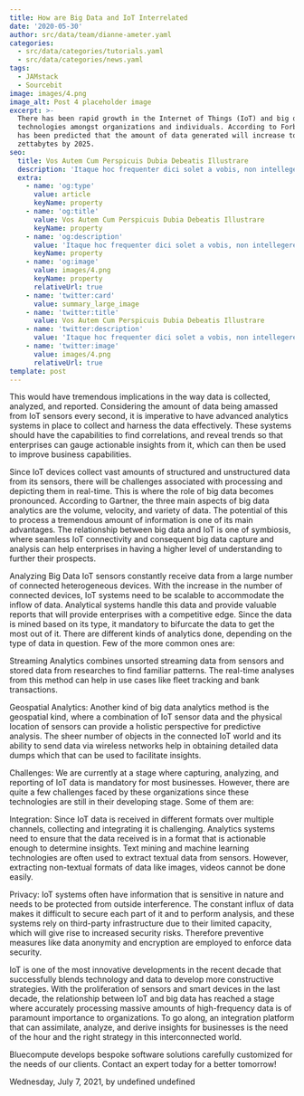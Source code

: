 ```yaml
---
title: How are Big Data and IoT Interrelated
date: '2020-05-30'
author: src/data/team/dianne-ameter.yaml
categories:
  - src/data/categories/tutorials.yaml
  - src/data/categories/news.yaml
tags:
  - JAMstack
  - Sourcebit
image: images/4.png
image_alt: Post 4 placeholder image
excerpt: >-
  There has been rapid growth in the Internet of Things (IoT) and big data
  technologies amongst organizations and individuals. According to Forbes, it
  has been predicted that the amount of data generated will increase to 175
  zettabytes by 2025.
seo:
  title: Vos Autem Cum Perspicuis Dubia Debeatis Illustrare
  description: 'Itaque hoc frequenter dici solet a vobis, non intellegere nos'
  extra:
    - name: 'og:type'
      value: article
      keyName: property
    - name: 'og:title'
      value: Vos Autem Cum Perspicuis Dubia Debeatis Illustrare
      keyName: property
    - name: 'og:description'
      value: 'Itaque hoc frequenter dici solet a vobis, non intellegere nos'
      keyName: property
    - name: 'og:image'
      value: images/4.png
      keyName: property
      relativeUrl: true
    - name: 'twitter:card'
      value: summary_large_image
    - name: 'twitter:title'
      value: Vos Autem Cum Perspicuis Dubia Debeatis Illustrare
    - name: 'twitter:description'
      value: 'Itaque hoc frequenter dici solet a vobis, non intellegere nos'
    - name: 'twitter:image'
      value: images/4.png
      relativeUrl: true
template: post
---
```

This would have tremendous implications in the way data is collected, analyzed, and reported. Considering the amount of data being amassed from IoT sensors every second, it is imperative to have advanced analytics systems in place to collect and harness the data effectively. These systems should have the capabilities to find correlations, and reveal trends so that enterprises can gauge actionable insights from it, which can then be used to improve business capabilities.

Since IoT devices collect vast amounts of structured and unstructured data from its sensors, there will be challenges associated with processing and depicting them in real-time. This is where the role of big data becomes pronounced. According to Gartner, the three main aspects of big data analytics are the volume, velocity, and variety of data. The potential of this to process a tremendous amount of information is one of its main advantages. The relationship between big data and IoT is one of symbiosis, where seamless IoT connectivity and consequent big data capture and analysis can help enterprises in having a higher level of understanding to further their prospects.

Analyzing Big Data IoT sensors constantly receive data from a large number of connected heterogeneous devices. With the increase in the number of connected devices, IoT systems need to be scalable to accommodate the inflow of data. Analytical systems handle this data and provide valuable reports that will provide enterprises with a competitive edge. Since the data is mined based on its type, it mandatory to bifurcate the data to get the most out of it. There are different kinds of analytics done, depending on the type of data in question. Few of the more common ones are:

Streaming Analytics combines unsorted streaming data from sensors and stored data from researches to find familiar patterns. The real-time analyses from this method can help in use cases like fleet tracking and bank transactions.

Geospatial Analytics: Another kind of big data analytics method is the geospatial kind, where a combination of IoT sensor data and the physical location of sensors can provide a holistic perspective for predictive analysis. The sheer number of objects in the connected IoT world and its ability to send data via wireless networks help in obtaining detailed data dumps which that can be used to facilitate insights.

Challenges: We are currently at a stage where capturing, analyzing, and reporting of IoT data is mandatory for most businesses. However, there are quite a few challenges faced by these organizations since these technologies are still in their developing stage. Some of them are:

Integration: Since IoT data is received in different formats over multiple channels, collecting and integrating it is challenging. Analytics systems need to ensure that the data received is in a format that is actionable enough to determine insights. Text mining and machine learning technologies are often used to extract textual data from sensors. However, extracting non-textual formats of data like images, videos cannot be done easily.

Privacy: IoT systems often have information that is sensitive in nature and needs to be protected from outside interference. The constant influx of data makes it difficult to secure each part of it and to perform analysis, and these systems rely on third-party infrastructure due to their limited capacity, which will give rise to increased security risks. Therefore preventive measures like data anonymity and encryption are employed to enforce data security.

IoT is one of the most innovative developments in the recent decade that successfully blends technology and data to develop more constructive strategies. With the proliferation of sensors and smart devices in the last decade, the relationship between IoT and big data has reached a stage where accurately processing massive amounts of high-frequency data is of paramount importance to organizations. To go along, an integration platform that can assimilate, analyze, and derive insights for businesses is the need of the hour and the right strategy in this interconnected world.

Bluecompute develops bespoke software solutions carefully customized for the needs of our clients. Contact an expert today for a better tomorrow!

Wednesday, July 7, 2021, by undefined undefined
